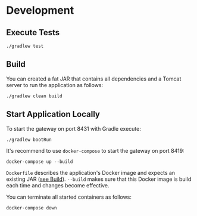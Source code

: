 # Development

## Execute Tests

```
./gradlew test
```

## Build

You can created a fat JAR that contains all dependencies and a Tomcat server to run the application as follows: 

```
./gradlew clean build
```

## Start Application Locally

To start the gateway on port 8431 with Gradle execute:
```
./gradlew bootRun
```

It's recommend to use `docker-compose` to start the gateway on port 8419:
```
docker-compose up --build
```

`Dockerfile` describes the application's Docker image and expects an existing JAR ([see Build](#build)).
`--build` makes sure that this Docker image is build each time and changes become effective.

You can terminate all started containers as follows:

```
docker-compose down
```
